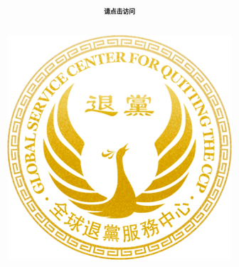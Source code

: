 <p align="center"><b>请点击访问</b></p>
</br>
<div style="width:100%;"><p align="center"><a href="https://td1992.site/"><img src="https://github.com/JohnChen201502/TD/blob/main/td-logo.png?raw=true"/></a></p></div>



